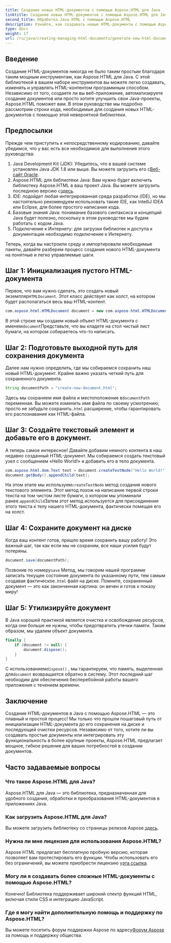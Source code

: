 ```yaml
---
title: Создание новых HTML-документов с помощью Aspose.HTML для Java
linktitle: Создание новых HTML-документов с помощью Aspose.HTML для Java
second_title: Обработка Java HTML с помощью Aspose.HTML
description: Узнайте, как создавать новые HTML-документы с помощью Aspose.HTML для Java с помощью этого простого пошагового руководства. Начните создавать динамический HTML-контент.
type: docs
weight: 17
url: /ru/java/creating-managing-html-documents/generate-new-html-documents/
---
```

## Введение
Создание HTML-документов никогда не было таким простым благодаря таким мощным инструментам, как Aspose.HTML для Java. С этой библиотекой в вашем наборе инструментов вы можете легко создавать, изменять и управлять HTML-контентом программным способом. Независимо от того, создаете ли вы веб-приложение, автоматизируете создание документов или просто хотите улучшить свои Java-проекты, Aspose.HTML поможет вам. В этом руководстве мы подробно рассмотрим строки кода, необходимые для создания новых HTML-документов с помощью этой невероятной библиотеки.
## Предпосылки
Прежде чем приступить к непосредственному кодированию, давайте убедимся, что у вас есть все необходимое для выполнения этого руководства:
1.  Java Development Kit (JDK): Убедитесь, что в вашей системе установлен Java JDK 1.8 или выше. Вы можете загрузить его с[Веб-сайт Oracle](https://www.oracle.com/java/technologies/javase-jdk11-downloads.html).
2. Aspose.HTML для библиотеки Java: Вам нужно будет включить библиотеку Aspose.HTML в ваш проект Java. Вы можете загрузить последнюю версию с[здесь](https://releases.aspose.com/html/java/).
3. IDE: подойдет любая интегрированная среда разработки (IDE), но мы настоятельно рекомендуем использовать такие IDE, как IntelliJ IDEA или Eclipse, для более простого написания кода.
4. Базовые знания Java: понимание базового синтаксиса и концепций Java будет полезно, поскольку в этом руководстве мы будем работать с кодом Java.
5. Подключение к Интернету: для загрузки библиотек и доступа к документации необходимо подключение к Интернету.

Теперь, когда вы настроили среду и импортировали необходимые пакеты, давайте разберем процесс создания нового HTML-документа на понятные и легко управляемые шаги.
## Шаг 1: Инициализация пустого HTML-документа
 Первое, что вам нужно сделать, это создать новый экземпляр`HTMLDocument`. Этот класс действует как холст, на котором будет располагаться весь ваш HTML-контент.
```java
com.aspose.html.HTMLDocument document = new com.aspose.html.HTMLDocument();
```
 В этой строке мы создаем новый объект HTML-документа с именем`document`Представьте, что вы кладете на стол чистый лист бумаги, на котором собираетесь что-то написать.
## Шаг 2: Подготовьте выходной путь для сохранения документа
Далее нам нужно определить, где мы собираемся сохранить наш новый HTML-документ. Крайне важно указать четкий путь для сохраненного документа.
```java
String documentPath = "create-new-document.html";
```
 Здесь мы сохраняем имя файла и местоположение в`documentPath` переменная. Вы можете изменить имя файла по своему усмотрению; просто не забудьте сохранить`.html` расширение, чтобы гарантировать его распознавание как HTML-файла.
## Шаг 3: Создайте текстовый элемент и добавьте его в документ.
А теперь самое интересное! Давайте добавим немного контента в наш недавно созданный HTML-документ. Мы собираемся создать текстовый узел с сообщением «Hello World!» и добавить его в тело документа.
```java
com.aspose.html.dom.Text text = document.createTextNode("Hello World!");
document.getBody().appendChild(text);
```
 На этом этапе мы используем`createTextNode` метод создания нового текстового элемента. Этот метод похож на написание первой строки текста на том чистом листе бумаги, о котором мы упоминали ранее.`appendChild`Затем этот метод используется для присоединения этого текста к телу нашего HTML-документа, фактически помещая его на холст.
## Шаг 4: Сохраните документ на диске
Когда ваш контент готов, пришло время сохранить вашу работу! Это важный шаг, так как если мы не сохраним, все наши усилия будут потеряны. 
```java
document.save(documentPath);
```
 Позвонив по номеру`save` Метод, мы говорим нашей программе записать текущее состояние документа по указанному пути, тем самым создавая фактическое`.html` файл на диске. Помните, сохраненный документ — это как законченная картина: он вечен и готов к показу миру!
## Шаг 5: Утилизируйте документ
В Java хорошей практикой является очистка и освобождение ресурсов, когда они больше не нужны, чтобы предотвратить утечки памяти. Таким образом, мы удалим объект документа.
```java
finally {
    if (document != null) {
        document.dispose();
    }
}
```
 С использованием`dispose()` , мы гарантируем, что память, выделенная для`document` возвращается обратно в систему. Этот последний шаг необходим для обеспечения бесперебойной работы вашего приложения с течением времени.
## Заключение
Создание HTML-документов в Java с помощью Aspose.HTML — это плавный и простой процесс! Мы только что прошли пошаговый путь от инициализации HTML-документа до его сохранения на диске и последующей очистки ресурсов. Независимо от того, хотите ли вы создавать простые документы или интегрировать эту функциональность в более крупные проекты, Aspose.HTML предлагает мощное, гибкое решение для ваших потребностей в создании документов.
## Часто задаваемые вопросы
### Что такое Aspose.HTML для Java?
Aspose.HTML для Java — это библиотека, предназначенная для удобного создания, обработки и преобразования HTML-документов в приложениях Java.
### Как загрузить Aspose.HTML для Java?
 Вы можете загрузить библиотеку со страницы релизов Aspose.[здесь](https://releases.aspose.com/html/java/).
### Нужна ли мне лицензия для использования Aspose.HTML?
 Aspose HTML предлагает бесплатную пробную версию, которая позволяет вам протестировать его функции. Чтобы использовать его без ограничений, вы можете приобрести лицензию у[эта ссылка](https://purchase.aspose.com/buy).
### Могу ли я создавать более сложные HTML-документы с помощью Aspose.HTML?
Конечно! Библиотека поддерживает широкий спектр функций HTML, включая стили CSS и интеграцию JavaScript.
### Где я могу найти дополнительную помощь и поддержку по Aspose.HTML?
 Вы можете посетить форум поддержки Aspose по адресу[Форум Aspose](https://forum.aspose.com/c/html/29) за помощь и поддержку общества.